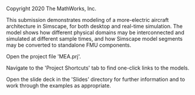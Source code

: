 Copyright 2020 The MathWorks, Inc.

This submission demonstrates modeling of a more-electric aircraft architecture in Simscape, for both desktop and real-time simulation.
The model shows how different physical domains may be interconnected and simulated at different sample times,
and how Simscape model segments may be converted to standalone FMU components.

Open the project file 'MEA.prj'.

Navigate to the 'Project Shortcuts' tab to find one-click links to the models.

Open the slide deck in the 'Slides' directory for further information and to work through the examples as appropriate.




